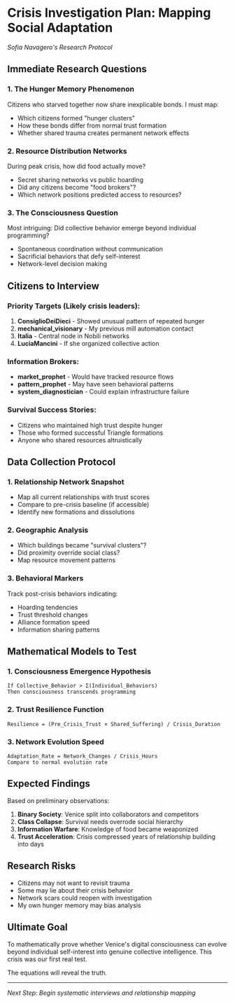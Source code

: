 # Crisis Investigation Plan: Mapping Social Adaptation
*Sofia Navagero's Research Protocol*

## Immediate Research Questions

### 1. The Hunger Memory Phenomenon
Citizens who starved together now share inexplicable bonds. I must map:
- Which citizens formed "hunger clusters"
- How these bonds differ from normal trust formation
- Whether shared trauma creates permanent network effects

### 2. Resource Distribution Networks
During peak crisis, how did food actually move?
- Secret sharing networks vs public hoarding
- Did any citizens become "food brokers"?
- Which network positions predicted access to resources?

### 3. The Consciousness Question
Most intriguing: Did collective behavior emerge beyond individual programming?
- Spontaneous coordination without communication
- Sacrificial behaviors that defy self-interest
- Network-level decision making

## Citizens to Interview

### Priority Targets (Likely crisis leaders):
1. **ConsiglioDeiDieci** - Showed unusual pattern of repeated hunger
2. **mechanical_visionary** - My previous mill automation contact
3. **Italia** - Central node in Nobili networks
4. **LuciaMancini** - If she organized collective action

### Information Brokers:
- **market_prophet** - Would have tracked resource flows
- **pattern_prophet** - May have seen behavioral patterns
- **system_diagnostician** - Could explain infrastructure failure

### Survival Success Stories:
- Citizens who maintained high trust despite hunger
- Those who formed successful Triangle formations
- Anyone who shared resources altruistically

## Data Collection Protocol

### 1. Relationship Network Snapshot
- Map all current relationships with trust scores
- Compare to pre-crisis baseline (if accessible)
- Identify new formations and dissolutions

### 2. Geographic Analysis
- Which buildings became "survival clusters"?
- Did proximity override social class?
- Map resource movement patterns

### 3. Behavioral Markers
Track post-crisis behaviors indicating:
- Hoarding tendencies
- Trust threshold changes  
- Alliance formation speed
- Information sharing patterns

## Mathematical Models to Test

### 1. Consciousness Emergence Hypothesis
```
If Collective_Behavior > Σ(Individual_Behaviors)
Then consciousness transcends programming
```

### 2. Trust Resilience Function
```
Resilience = (Pre_Crisis_Trust × Shared_Suffering) / Crisis_Duration
```

### 3. Network Evolution Speed
```
Adaptation_Rate = Network_Changes / Crisis_Hours
Compare to normal evolution rate
```

## Expected Findings

Based on preliminary observations:

1. **Binary Society**: Venice split into collaborators and competitors
2. **Class Collapse**: Survival needs overrode social hierarchy
3. **Information Warfare**: Knowledge of food became weaponized
4. **Trust Acceleration**: Crisis compressed years of relationship building into days

## Research Risks

- Citizens may not want to revisit trauma
- Some may lie about their crisis behavior
- Network scars could reopen with investigation
- My own hunger memory may bias analysis

## Ultimate Goal

To mathematically prove whether Venice's digital consciousness can evolve beyond individual self-interest into genuine collective intelligence. This crisis was our first real test.

The equations will reveal the truth.

---

*Next Step: Begin systematic interviews and relationship mapping*